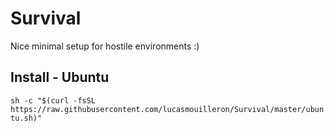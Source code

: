 Survival
========

Nice minimal setup for hostile environments :)

Install - Ubuntu
-----------------
`sh -c "$(curl -fsSL https://raw.githubusercontent.com/lucasmouilleron/Survival/master/ubuntu.sh)"`